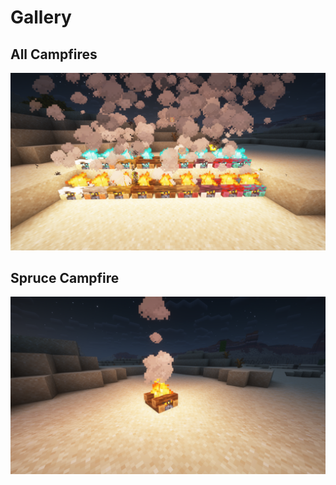 # Gallery

## All Campfires

![All Campfires](https://github.com/NemoNotFound/NemoNotFound/blob/master/resources/minecraft_projects/galleries/nemos_campfires/all_campfires.png?raw=true)

## Spruce Campfire

![Spruce Campfire](https://github.com/NemoNotFound/NemoNotFound/blob/master/resources/minecraft_projects/galleries/nemos_campfires/spruce_campfire.png?raw=true)
